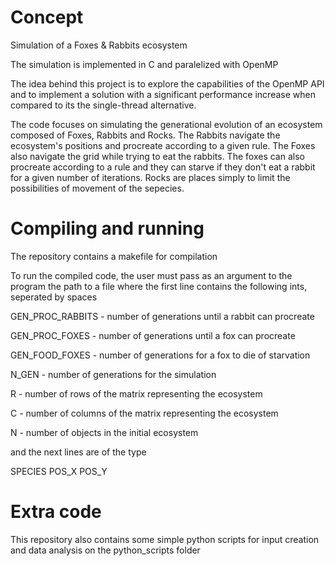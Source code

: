 # Concept
Simulation of a Foxes &amp; Rabbits ecosystem 

The simulation is implemented in C and paralelized with OpenMP

The idea behind this project is to explore the capabilities of the OpenMP
API and to implement a solution with a significant performance increase
when compared to its the single-thread alternative.

The code focuses on simulating the generational evolution of an ecosystem
composed of Foxes, Rabbits and Rocks. The Rabbits navigate the ecosystem's
positions and procreate according to a given rule. The Foxes also navigate the
grid while trying to eat the rabbits. The foxes can also procreate according to
a rule and they can starve if they don't eat a rabbit for a given number of
iterations. Rocks are places simply to limit the possibilities of movement 
of the sepecies.

# Compiling and running

The repository contains a makefile for compilation

To run the compiled code, the user must pass as an argument to the program
the path to a file where the first line contains the following ints, seperated by spaces

GEN_PROC_RABBITS - number of generations until a rabbit can procreate

GEN_PROC_FOXES - number of generations until a fox can procreate

GEN_FOOD_FOXES - number of generations for a fox to die of starvation

N_GEN - number of generations for the simulation

R - number of rows of the matrix representing the ecosystem

C - number of columns of the matrix representing the ecosystem

N - number of objects in the initial ecosystem

and the next lines are of the type

SPECIES POS_X POS_Y

# Extra code

This repository also contains some simple python scripts for input creation and data analysis on
the python_scripts folder
